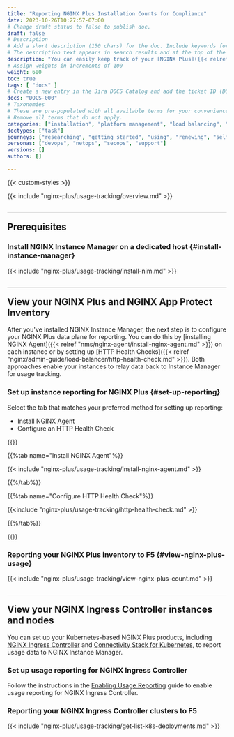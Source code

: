 ```yaml
---
title: "Reporting NGINX Plus Installation Counts for Compliance"
date: 2023-10-26T10:27:57-07:00
# Change draft status to false to publish doc.
draft: false
# Description
# Add a short description (150 chars) for the doc. Include keywords for SEO. 
# The description text appears in search results and at the top of the doc.
description: "You can easily keep track of your [NGINX Plus]({{< relref \"nginx/\" >}}) installations with [NGINX Management Suite Instance Manager]({{< relref \"nms/nim/\" >}}). If you’re part of a commercial program like the [F5 Flex Consumption Program](https://www.f5.com/products/get-f5/flex-consumption-program), you’ll need to report these numbers to F5."
# Assign weights in increments of 100
weight: 600
toc: true
tags: [ "docs" ]
# Create a new entry in the Jira DOCS Catalog and add the ticket ID (DOCS-<number>) below
docs: "DOCS-000"
# Taxonomies
# These are pre-populated with all available terms for your convenience.
# Remove all terms that do not apply.
categories: ["installation", "platform management", "load balancing", "api management", "service mesh", "security", "analytics"]
doctypes: ["task"]
journeys: ["researching", "getting started", "using", "renewing", "self service"]
personas: ["devops", "netops", "secops", "support"]
versions: []
authors: []

---
```


{{< custom-styles >}}

<style>
h2 {
  border-top: 1px solid #ccc;
  padding-top:20px;
}
</style>

{{< include "nginx-plus/usage-tracking/overview.md" >}}

## Prerequisites

### Install NGINX Instance Manager on a dedicated host {#install-instance-manager}

{{< include "nginx-plus/usage-tracking/install-nim.md" >}}


## View your NGINX Plus and NGINX App Protect Inventory

After you've installed NGINX Instance Manager, the next step is to configure your NGINX Plus data plane for reporting. You can do this by [installing NGINX Agent]({{< relref "nms/nginx-agent/install-nginx-agent.md" >}}) on each instance or by setting up [HTTP Health Checks]({{< relref "nginx/admin-guide/load-balancer/http-health-check.md" >}}). Both approaches enable your instances to relay data back to Instance Manager for usage tracking.

### Set up instance reporting for NGINX Plus {#set-up-reporting}

Select the tab that matches your preferred method for setting up reporting:

- Install NGINX Agent 
- Configure an HTTP Health Check

{{<tabs name="configure-reporting">}}

{{%tab name="Install NGINX Agent"%}}

{{< include "nginx-plus/usage-tracking/install-nginx-agent.md" >}}

{{%/tab%}}

{{%tab name="Configure HTTP Health Check"%}}

{{<include "nginx-plus/usage-tracking/http-health-check.md" >}}

{{%/tab%}}

{{</tabs>}}

### Reporting your NGINX Plus inventory to F5 {#view-nginx-plus-usage}

{{< include "nginx-plus/usage-tracking/view-nginx-plus-count.md" >}}

## View your NGINX Ingress Controller instances and nodes

You can set up your Kubernetes-based NGINX Plus products, including [NGINX Ingress Controller](https://www.nginx.com/products/nginx-ingress-controller/) and [Connectivity Stack for Kubernetes](https://www.nginx.com/solutions/kubernetes/), to report usage data to NGINX Instance Manager.

### Set up usage reporting for NGINX Ingress Controller

Follow the instructions in the [Enabling Usage Reporting](https://docs.nginx.com/nginx-ingress-controller/usage-reporting/) guide to enable usage reporting for NGINX Ingress Controller.

### Reporting your NGINX Ingress Controller clusters to F5

{{< include "nginx-plus/usage-tracking/get-list-k8s-deployments.md" >}}
